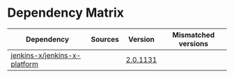 # Dependency Matrix

Dependency | Sources | Version | Mismatched versions
---------- | ------- | ------- | -------------------
[jenkins-x/jenkins-x-platform](https://github.com/jenkins-x/jenkins-x-platform.git) |  | [2.0.1131](https://github.com/jenkins-x/jenkins-x-platform/releases/tag/v2.0.1131) | 
